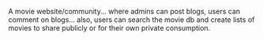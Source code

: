 A movie website/community... where admins can post blogs, users can comment on blogs... also, users can search the movie db and create lists of movies to share publicly or for their own private consumption.
